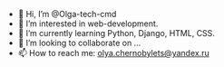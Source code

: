 - 👋 Hi, I’m @Olga-tech-cmd
- 👀 I’m interested in web-development.
- 🌱 I’m currently learning Python, Django, HTML, CSS.
- 💞️ I’m looking to collaborate on ...
- 📫 How to reach me: olya.chernobylets@yandex.ru

<!---
Olga-tech-cmd/Olga-tech-cmd is a ✨ special ✨ repository because its `README.md` (this file) appears on your GitHub profile.
You can click the Preview link to take a look at your changes.
--->
